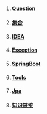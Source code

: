 1. #### [Question](/chapter1/springdatajpa.md)
2. #### [集合](/chapter1/ji-he.md)
3. #### [IDEA](/chapter1/idea.md)
4. #### [Exception](/chapter1/exception.md)
5. #### [SpringBoot](/chapter1/springboot.md)
6. #### [Tools](/chapter1/tools.md)
7. #### [Jpa](/chapter1/jpa.md)
8. #### [知识链接](/chapter1/zhi-shi-lian-jie.md)

#### 



